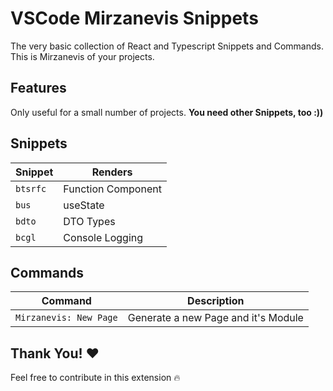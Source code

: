 # VSCode Mirzanevis Snippets

The very basic collection of React and Typescript Snippets and Commands.
This is Mirzanevis of your projects.

## Features

Only useful for a small number of projects. **You need other Snippets, too :))**


## Snippets

| Snippet | Renders                                       |
| ------- | --------------------------------------------- |
| `btsrfc`| Function Component                            |
| `bus`   | useState                                      |
| `bdto`  | DTO Types                                     |
| `bcgl`  | Console Logging                               |

## Commands

| Command                | Description                          |
| ------------------     | --------------------                 |
| `Mirzanevis: New Page` | Generate a new Page and it's Module  |

## Thank You! ❤️

Feel free to contribute in this extension 🔥
